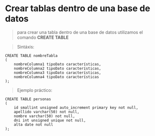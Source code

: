 # Crear tablas dentro de una base de datos

> para crear una tabla dentro de una base de datos 
> utilizamos el comando **CREATE TABLE**

> Sintáxis: 

    CREATE TABLE nombreTabla    
    (   
        nombreColumna1 tipoDato características,
        nombreColumna2 tipoDato características,
        nombreColumna3 tipoDato características,
        nombreColumna4 tipoDato características
    ); 

> Ejemplo práctico: 

    CREATE TABLE personas   
    (
        id smallint unsigned auto_increment primary key not null,
        apellido varchar(50) not null,
        nombre varchar(50) not null,
        dni int unsigned unique not null,
        alta date not null 
    );
